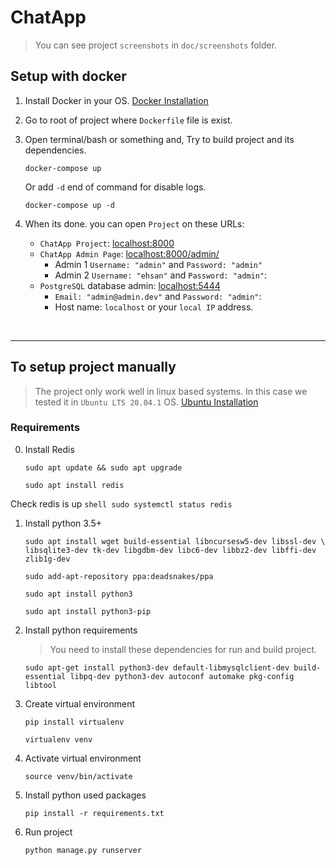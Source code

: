 # ChatApp

> You can see project `screenshots` in `doc/screenshots` folder.

## Setup with docker

1. Install Docker in your OS. [Docker Installation](https://docs.docker.com/engine/install/) 

2. Go to root of project where `Dockerfile` file is exist.

3. Open terminal/bash or something and, Try to build project and its dependencies.
    ```shell
    docker-compose up
    ```
    Or add `-d` end of command for disable logs.
    ```shell
    docker-compose up -d
    ```
4. When its done. you can open `Project` on these URLs:     
    - `ChatApp Project`: [localhost:8000](http://localhost:8000/)
    - `ChatApp Admin Page`: [localhost:8000/admin/](http://localhost:8000/admin/)
        - Admin 1 `Username: "admin"` and `Password: "admin"`
        - Admin 2 `Username: "ehsan"` and `Password: "admin"`: 
    - `PostgreSQL` database admin: [localhost:5444](http://localhost:5444/)
        - `Email: "admin@admin.dev"` and `Password: "admin"`: 
        - Host name: `localhost` or your `local IP` address.


<br>
<hr>

## To setup project manually
> The project only work well in linux based systems. In this case we tested it in `Ubuntu LTS 20.04.1` OS. [Ubuntu Installation](https://ubuntu.com/download/desktop)

### Requirements
0. Install Redis

    ```shell
    sudo apt update && sudo apt upgrade
    ```

    ```shell
    sudo apt install redis
    ```
Check redis is up
    ```shell
    sudo systemctl status redis
    ```

1. Install python 3.5+

    ```shell
    sudo apt install wget build-essential libncursesw5-dev libssl-dev \
    libsqlite3-dev tk-dev libgdbm-dev libc6-dev libbz2-dev libffi-dev zlib1g-dev
    ```

    ```shell
    sudo add-apt-repository ppa:deadsnakes/ppa
    ```
    
    ```shell
    sudo apt install python3
    ```
    
    ```shell
    sudo apt install python3-pip
    ```

2. Install python requirements

    > You need to install these dependencies for run and build project.
        
    ```shell
    sudo apt-get install python3-dev default-libmysqlclient-dev build-essential libpq-dev python3-dev autoconf automake pkg-config libtool
    ```

3. Create virtual environment
    ```shell
    pip install virtualenv
    ```
    ```shell
    virtualenv venv
    ```

4. Activate virtual environment
    ```shell
    source venv/bin/activate
    ```

5. Install python used packages
    ```shell
    pip install -r requirements.txt
    ```

5. Run project
    ```shell
    python manage.py runserver
    ```
